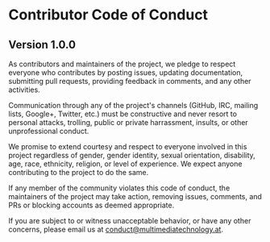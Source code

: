 # Contributor Code of Conduct
## Version 1.0.0

As contributors and maintainers of the project, we pledge to respect
everyone who contributes by posting issues, updating documentation, submitting
pull requests, providing feedback in comments, and any other activities.

Communication through any of the project's channels (GitHub, IRC, mailing lists,
Google+, Twitter, etc.) must be constructive and never resort to personal
attacks, trolling, public or private harrassment, insults, or other
unprofessional conduct.

We promise to extend courtesy and respect to everyone involved in this project
regardless of gender, gender identity, sexual orientation, disability, age,
race, ethnicity, religion, or level of experience. We expect anyone contributing
to the project to do the same.

If any member of the community violates this code of conduct, the maintainers of
the project may take action, removing issues, comments, and PRs or
blocking accounts as deemed appropriate.

If you are subject to or witness unacceptable behavior, or have any other
concerns, please email us at [conduct@multimediatechnology.at](mailto:conduct@multimediatechnology.at).
